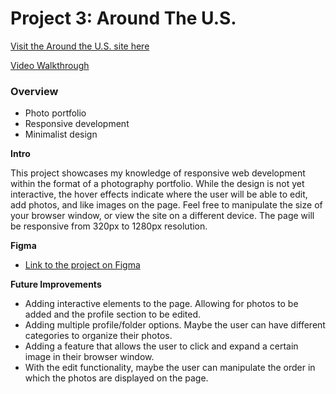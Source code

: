 # Project 3: Around The U.S.

[Visit the Around the U.S. site here](https://kyle-smithgall.github.io/se_project_aroundtheus/)

[Video Walkthrough](https://www.loom.com/share/68ecd0b78b10417dbcf7e8ab60ed0288?sid=9a5b0269-4c92-40c4-9606-60cbfb4ee4ca)

### Overview

- Photo portfolio
- Responsive development
- Minimalist design

**Intro**

This project showcases my knowledge of responsive web development within the format of a photography portfolio. While the design is not yet interactive, the hover effects indicate where the user will be able to edit, add photos, and like images on the page. Feel free to manipulate the size of your browser window, or view the site on a different device. The page will be responsive from 320px to 1280px resolution.

**Figma**

- [Link to the project on Figma](https://www.figma.com/file/ii4xxsJ0ghevUOcssTlHZv/Sprint-3%3A-Around-the-US?node-id=0%3A1)

**Future Improvements**

- Adding interactive elements to the page. Allowing for photos to be added and the profile section to be edited.
- Adding multiple profile/folder options. Maybe the user can have different categories to organize their photos.
- Adding a feature that allows the user to click and expand a certain image in their browser window.
- With the edit functionality, maybe the user can manipulate the order in which the photos are displayed on the page.
